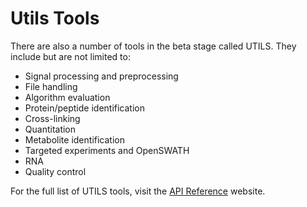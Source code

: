 Utils Tools
===========

There are also a number of tools in the beta stage called UTILS. They include but are not limited to:

- Signal processing and preprocessing
- File handling
- Algorithm evaluation
- Protein/peptide identification
- Cross-linking
- Quantitation
- Metabolite identification
- Targeted experiments and OpenSWATH
- RNA
- Quality control

For the full list of UTILS tools, visit the [API Reference](https://abibuilder.informatik.uni-tuebingen.de/archive/openms/Documentation/nightly/html/UTILS_documentation.html) website.
